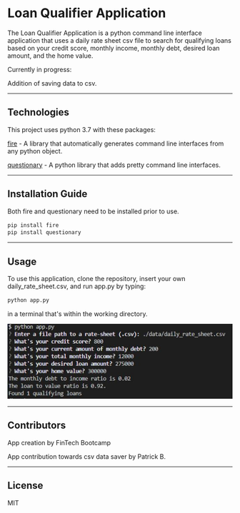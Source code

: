 # Loan Qualifier Application

The Loan Qualifier Application is a python command line interface application that uses a daily rate sheet csv file to search for qualifying loans based on your credit score, monthly income, monthly debt, desired loan amount, and the home value. 

Currently in progress:

Addition of saving data to csv.

---

## Technologies

This project uses python 3.7 with these packages:

[fire](https://github.com/google/python-fire) - A library that automatically generates command line interfaces from any python object.

[questionary](https://github.com/tmbo/questionary) - A python library that adds pretty command line interfaces.

---

## Installation Guide

Both fire and questionary need to be installed prior to use.

```python
pip install fire
pip install questionary
```

---

## Usage

To use this application, clone the repository, insert your own daily_rate_sheet.csv, and run app.py by typing:

```python
python app.py
```
in a terminal that's within the working directory.

![Loan Qualifier Usage](images/usage.jpg)

---

## Contributors

App creation by FinTech Bootcamp

App contribution towards csv data saver by Patrick B.

---

## License

MIT
